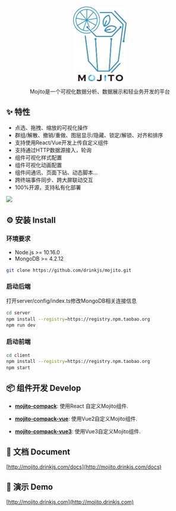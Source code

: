 <p align="center">
  <a href="http://mojito.drinkjs.com">
    <img height="200" src="./client/public/logo-black.svg">
  </a>
</p>
<p align="center">Mojito是一个可视化数据分析、数据展示和轻业务开发的平台</p>

## ✨ 特性

- 点选、拖拽、缩放的可视化操作
- 群组/解散、撤销/重做、图层显示/隐藏、锁定/解锁、对齐和排序
- 支持使用React/Vue开发上传自定义组件
- 支持通过HTTP数据源接入，轮询
- 组件可视化样式配置
- 组件可视化动画配置
- 组件间通讯、页面下钻、动态脚本...
- 跨终端事件同步、跨大屏联动交互
- 100%开源，支持私有化部署
<p>
  <img width="800" src="http://mojito.drinkjs.com/demo.png">
</p>

## ⚙️ 安装 Install
### 环境要求
- Node.js >= 10.16.0
- MongoDB >= 4.2.12

```bash
git clone https://github.com/drinkjs/mojito.git
```
### 启动后端
打开server/config/index.ts修改MongoDB相关连接信息
```bash
cd server
npm install --registry=https://registry.npm.taobao.org
npm run dev
```

### 启动前端
```bash
cd client
npm install --registry=https://registry.npm.taobao.org
npm start
```

## 📦 组件开发 Develop
* [**mojito-compack**](https://github.com/drinkjs/mojito-compack): 使用React 自定义Mojito组件.

* [**mojito-compack-vue**](https://github.com/drinkjs/mojito-compack-vue): 使用Vue2自定义Mojito组件.

* [**mojito-compack-vue3**](https://github.com/drinkjs/mojito-compack-vue3): 使用Vue3自定义Mojito组件.

## 📄 文档 Document
[http://mojito.drinkjs.com/docs](http://mojito.drinkjs.com/docs)

## 🚀 演示 Demo
[http://mojito.drinkjs.com](http://mojito.drinkjs.com)
